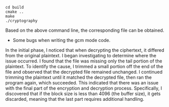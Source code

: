 ```
cd build
cmake ..
make
./cryptography
```

Based on the above command line, the corresponding file can be obtained.

* Some bugs when writing the gcm mode code.

In the initial phase, I noticed that when decrypting the ciphertext, it differed from the original plaintext. I began investigating to determine where the issue occurred. I found that the file was missing only the tail portion of the plaintext. To identify the cause, I trimmed a small portion off the end of the file and observed that the decrypted file remained unchanged. I continued trimming the plaintext until it matched the decrypted file, then ran the program again, which succeeded. This indicated that there was an issue with the final part of the encryption and decryption process. Specifically, I discovered that if the block size is less than 4096 (the buffer size), it gets discarded, meaning that the last part requires additional handling.